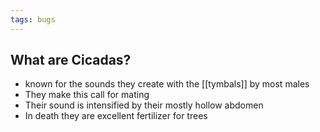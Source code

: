 ```yaml
---
tags: bugs
---
```

## What are Cicadas?
- known for the sounds they create with the [[tymbals]] by most males
- They make this call for mating
- Their sound is intensified by their mostly hollow abdomen
- In death they are excellent fertilizer for trees